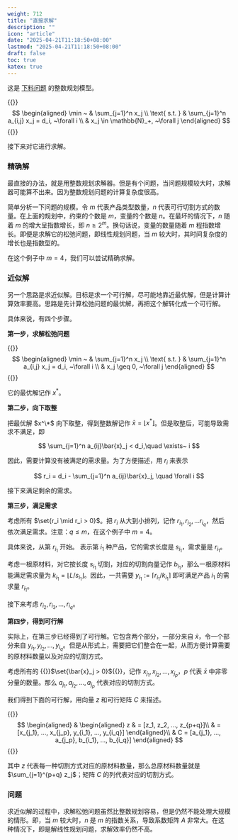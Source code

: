 ```yaml
---
weight: 712
title: "直接求解"
description: ""
icon: "article"
date: "2025-04-21T11:18:50+08:00"
lastmod: "2025-04-21T11:18:50+08:00"
draft: false
toc: true
katex: true
---
```


这是 [下料问题](cutting-stock) 的整数规划模型。

{{<katex>}}
$$
\begin{aligned}
\min ~ & \sum_{j=1}^n x_j \\
\text{ s.t. } &  \sum_{j=1}^n a_{i,j} x_j = d_i, ~\forall i \\
& x_j \in \mathbb{N}_+, ~\forall j
\end{aligned}
$$
{{</katex>}}

接下来对它进行求解。

### 精确解

最直接的办法，就是用整数规划求解器。但是有个问题，当问题规模较大时，求解器可能算不出来。因为整数规划问题的计算复杂度很高。

简单分析一下问题的规模。令 $m$ 代表产品类型数量，$n$ 代表可行切割方式的数量。在上面的规划中，约束的个数是 $m$，变量的个数是 $n$。在最坏的情况下，$n$ 随着 $m$ 的增大呈指数增长，即 $n\geq 2^m$。换句话说，变量的数量随着 $m$ 程指数增长。即便是求解它的松弛问题，即线性规划问题，当 $m$ 较大时，其时间复杂度的增长也是指数型的。

在这个例子中 $m=4$，我们可以尝试精确求解。

### 近似解

另一个思路是求近似解。目标是求一个可行解，尽可能地靠近最优解，但是计算计算效率要高。思路是先计算松弛问题的最优解，再把这个解转化成一个可行解。

具体来说，有四个步骤。

**第一步，求解松弛问题**

{{<katex>}}
$$
\begin{aligned}
\min ~ & \sum_{j=1}^n x_j \\
\text{ s.t. } &  \sum_{j=1}^n a_{i,j} x_j = d_i, ~\forall i  \\
& x_j \geq 0, ~\forall j
\end{aligned}
$$
{{</katex>}}

它的最优解记作 $x^*$。

**第二步，向下取整**

把最优解 $x^\*$ 向下取整，得到整数解记作 $\bar{x}= \lfloor x^* \rfloor$。但是取整后，可能导致需求不满足，即

$$
\sum_{j=1}^n a_{ij}\bar{x}_j < d_i,\quad \exists~ i
$$

因此，需要计算没有被满足的需求量。为了方便描述，用 $r_i$ 来表示

$$
r_i = d_i - \sum_{j=1}^n a_{ij}\bar{x}_j, \quad \forall i
$$

接下来满足剩余的需求。

**第三步，满足需求**

考虑所有 $\set{r_i \mid r_i > 0}$。把 $r_i$ 从大到小排列，记作 $r_{i_1}, r_{i_2}, ...r_{i_q}$，然后依次满足需求。注意：$q\leq m$，在这个例子中 $m=4$。

具体来说，从第 $r_{i_1}$ 开始。 表示第 $i_1$ 种产品，它的需求长度是 $s_{i_1}$，需求量是 $r_{i_1}$。

考虑一根原材料，对它按长度 $s_{i_1}$ 切割，对应的切割向量记作 $b_{i_1}$，那么一根原材料能满足需求量为 $k_{i_1} = \lfloor L / s_{i_1} \rfloor$。因此，一共需要 $y_{i_1} :=\lceil r_{i_1} / k_{i_1}\rceil$ 即可满足产品 $i_1$ 的需求量 $r_{i_1}$。

接下来考虑 $r_{i_2}, r_{i_3}, ..., r_{i_q}$。

**第四步，得到可行解**

实际上，在第三步已经得到了可行解。它包含两个部分，一部分来自 $\bar{x}$，令一个部分来自 $y_{i_1}, y_{i_2}, ..., y_{i_q}$。但是从形式上，需要把它们整合在一起，从而方便计算需要的原材料数量以及对应的切割方式。

考虑所有的 {{<katex>}}$\set{\bar{x}_j > 0}${{</katex>}}，记作 $x_{j_1}, x_{j_2}, ..., x_{j_p}$，$p$ 代表 $\bar{x}$ 中非零分量的数量。那么 $a_{j_1}, a_{j_2}, ..., a_{j_p}$ 代表对应的切割方式。

我们得到下面的可行解，用向量 $z$ 和可行矩阵 $C$ 来描述。

{{<katex>}}
$$
\begin{aligned}
& \begin{aligned}
z & = [z_1, z_2, ..., z_{p+q}]\\
  & = [x_{j_1}, ..., x_{j_p},  y_{i_1}, ..., y_{i_q}]
\end{aligned}\\
& C = [a_{j_1}, ..., a_{j_p},  b_{i_1}, ..., b_{i_q}]
\end{aligned}
$$
{{</katex>}}

其中 $z$ 代表每一种切割方式对应的原材料数量，那么总原材料数量就是 $\sum_{j=1}^{p+q} z_j$；矩阵 $C$ 的列代表对应的切割方式。

### 问题

求近似解的过程中，求解松弛问题虽然比整数规划容易，但是仍然不能处理大规模的情形。即，当 $m$ 较大时，$n$ 是 $m$ 的指数关系，导致系数矩阵 $A$ 非常大。在这种情况下，即是解线性规划问题，求解效率仍然不高。

